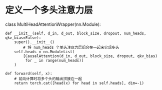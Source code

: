 # 定义一个多头注意力层
class MultiHeadAttentionWrapper(nn.Module):

    def __init__(self, d_in, d_out, block_size, dropout, num_heads, qkv_bias=False):
        super().__init__()
            # 将 num_heads 个单头注意力层组合在一起来实现多头
        self.heads = nn.ModuleList(
            [CausalAttention(d_in, d_out, block_size, dropout, qkv_bias) 
             for _ in range(num_heads)]
        )

    def forward(self, x):
        # 前向计算时将多个头的输出拼接在一起
        return torch.cat([head(x) for head in self.heads], dim=-1)


